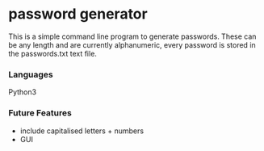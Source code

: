 # password generator
 This is a simple command line program to generate passwords. These can be any length and are currently alphanumeric, every password is stored in the passwords.txt text file.

 ### Languages
 Python3

 ### Future Features
 - include capitalised letters + numbers
 - GUI

